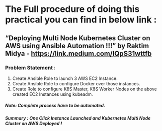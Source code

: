 # The Full procedure of doing this practical you can find in below link :

## “Deploying Multi Node Kubernetes Cluster on AWS using Ansible Automation !!!” by Raktim Midya - https://link.medium.com/lQpS31wttfb

### Problem Statement :

1. Create Ansible Role to launch 3 AWS EC2 Instance.
2. Create Ansible Role to configure Docker over those instances.
3. Create Role to configure K8S Master, K8S Worker Nodes on the above created EC2 Instances using kubeadm.

##### Note: Complete process have to be automated.
##### Summary : One Click Instance Launched and Kubernetes Multi Node Cluster on AWS Deployed !
